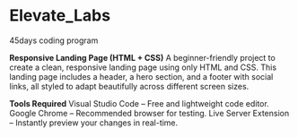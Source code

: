 # Elevate_Labs
45days coding program

**Responsive Landing Page (HTML + CSS)**
A beginner-friendly project to create a clean, responsive landing page using only HTML and CSS. This landing page includes a header, a hero section, and a footer with social links, all styled to adapt beautifully across different screen sizes.

**Tools Required**
    Visual Studio Code – Free and lightweight code editor.
    Google Chrome – Recommended browser for testing.
    Live Server Extension – Instantly preview your changes in real-time.
